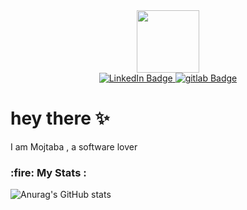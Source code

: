 
<div id="header" align="center">
  <img src="https://media.giphy.com/media/1GEATImIxEXVR79Dhk/giphy.gif" width="100" heigh="200"/>
  <div id="badges">
  <a href="https://www.linkedin.com/in/mojtaba-moazen-7614b0152/">
    <img src="https://img.shields.io/badge/LinkedIn-blue?style=for-the-badge&logo=linkedin&logoColor=white" alt="LinkedIn Badge"/>
  </a>
      <a href="your-youtube-URL">
    <img src="https://img.shields.io/badge/gitlab-white?style=for-the-badge&logo=gitlab&logoColor=white" alt="gitlab Badge"/>
  </a>
</div>
</div>
  <h1>
  hey there ✨
  </h1>
  I am Mojtaba , a software lover  
    <h3>
  :fire: My Stats :
  </h3>
  
![Anurag's GitHub stats](https://github-readme-stats.vercel.app/api?username=rof13thfloor&show_icons=true&theme=radical)
